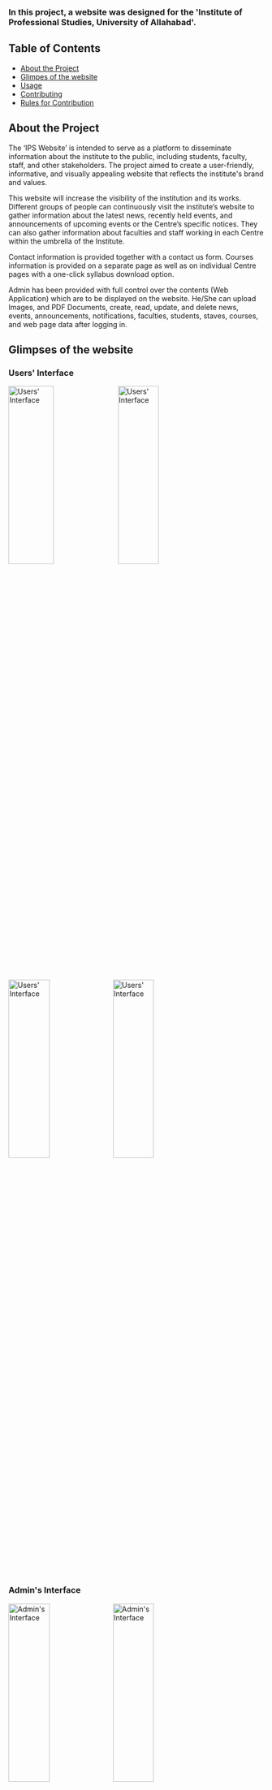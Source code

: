 ### In this project, a website was designed for the 'Institute of Professional Studies, University of Allahabad'. 
## Table of Contents
<ul> 
<li><a href="#id1">About the Project</a></li>
<li><a href="#id2">Glimpes of the website</a></li>
<li><a href="#id3">Usage</a></li>
<li><a href="#id4">Contributing</a></li>
<li><a href="#id5">Rules for Contribution</a></li>
</ul>

<div id="id1"></div>

## About the Project

<div>The ‘IPS Website’ is intended to serve as a platform to disseminate information about the institute to the public, including students, faculty, staff, and other stakeholders. The project aimed to create a user-friendly, informative, and visually appealing website that reflects the institute's brand and values.

This website will increase the visibility of the institution and its works. Different groups of people can continuously visit the institute’s website to gather information about the latest news, recently held events, and announcements of upcoming events or the Centre’s specific notices. They can also gather information about faculties and staff working in each Centre within the umbrella of the Institute.

Contact information is provided together with a contact us form. Courses information is provided on a separate page as well as on individual Centre pages with a one-click syllabus download option.

Admin has been provided with full control over the contents (Web Application) which are to be displayed on the website. He/She can upload Images, and PDF Documents, create, read, update, and delete news, events, announcements, notifications, faculties, students, staves, courses, and web page data after logging in.   
</div>

<div id="id2"></div>

## Glimpses of the website

### Users' Interface

<img src="https://github.com/Prakhar-Verma39/Institute-of-Professional-Studies-forked-/assets/103757447/2be05669-c2f9-4614-b931-81d90d9cd6f8" style="height: 30%; width:42%;" alt="Users' Interface"/>

<img src="https://github.com/Prakhar-Verma39/Institute-of-Professional-Studies-forked-/assets/103757447/3496783a-7070-4223-9c8b-5f2f9b373fa6" style="height: 30%; width:40%;" alt="Users' Interface"/>

<img src="https://github.com/Prakhar-Verma39/Institute-of-Professional-Studies-forked-/assets/103757447/49131295-0cf2-496f-932a-373d3ce9ccd6" style="height: 30%; width:40%;" alt="Users' Interface"/>

<img src="https://github.com/Prakhar-Verma39/Institute-of-Professional-Studies-forked-/assets/103757447/3db2dfae-896d-4e9c-8187-69ebb0eed717" style="height: 30%; width:40%;" alt="Users' Interface"/>


### Admin's Interface

<img src="https://github.com/Prakhar-Verma39/Institute-of-Professional-Studies-forked-/assets/103757447/815d0d39-b1b3-4e6a-aa71-6079adc54673" style="height: 30%; width:40%;" alt="Admin's Interface"/>

<img src="https://github.com/Prakhar-Verma39/Institute-of-Professional-Studies-forked-/assets/103757447/f6d25034-96db-45fe-9538-df44b6ed398c" style="height: 30%; width:40%;" alt="Admin's Interface"/>

<img src="https://github.com/Prakhar-Verma39/Institute-of-Professional-Studies-forked-/assets/103757447/5afb3e43-b2b3-4444-8bc1-06c97eabf1c8" style="height: 30%; width:40%;" alt="Admin's Interface"/>

<img src="https://github.com/Prakhar-Verma39/Institute-of-Professional-Studies-forked-/assets/103757447/97388db2-4cb1-45f9-8f17-55318c5c2e24" style="height: 30%; width:40%;" alt="Admin's Interface"/>

<img src="https://github.com/Prakhar-Verma39/Institute-of-Professional-Studies-forked-/assets/103757447/3b8b5bf8-d688-4914-af6d-2b26d0794fe1" style="height: 30%; width:40%;" alt="Admin's Interface"/>

<img src="https://github.com/Prakhar-Verma39/Institute-of-Professional-Studies-forked-/assets/103757447/d07b621e-c159-4edd-836a-a95a551330f8" style="height: 30%; width:40%;" alt="Admin's Interface"/>


## Technologies Used

<img src="https://camo.githubusercontent.com/49fbb99f92674cc6825349b154b65aaf4064aec465d61e8e1f9fb99da3d922a1/68747470733a2f2f696d672e736869656c64732e696f2f62616467652f68746d6c352d2532334533344632362e7376673f7374796c653d666f722d7468652d6261646765266c6f676f3d68746d6c35266c6f676f436f6c6f723d7768697465" style="height: 10%; width:10%;" alt="Icon"/> <img src="https://camo.githubusercontent.com/e6b67b27998fca3bccf4c0ee479fc8f9de09d91f389cccfbe6cb1e29c10cfbd7/68747470733a2f2f696d672e736869656c64732e696f2f62616467652f637373332d2532333135373242362e7376673f7374796c653d666f722d7468652d6261646765266c6f676f3d63737333266c6f676f436f6c6f723d7768697465" style="height: 8%; width:8%;" alt="Icon"/> <img src="https://camo.githubusercontent.com/aeddc848275a1ffce386dc81c04541654ca07b2c43bbb8ad251085c962672aea/68747470733a2f2f696d672e736869656c64732e696f2f62616467652f6a6176617363726970742d2532333332333333302e7376673f7374796c653d666f722d7468652d6261646765266c6f676f3d6a617661736372697074266c6f676f436f6c6f723d253233463744463145" style="height: 10%; width:10%;" alt="Icon"/> <img src="https://camo.githubusercontent.com/7d7b100e379663ee40a20989e6c61737e6396c1dafc3a7c6d2ada8d4447eb0e4/68747470733a2f2f696d672e736869656c64732e696f2f62616467652f6e6f64652e6a732d3644413535463f7374796c653d666f722d7468652d6261646765266c6f676f3d6e6f64652e6a73266c6f676f436f6c6f723d7768697465" style="height: 10%; width:10%;" alt="Icon"/> <img src="https://camo.githubusercontent.com/c839570bc71901106b11b8411d9277a6a8356a9431e4a16d6c26db82caab7d62/68747470733a2f2f696d672e736869656c64732e696f2f62616467652f4d6f6e676f44422d2532333465613934622e7376673f7374796c653d666f722d7468652d6261646765266c6f676f3d6d6f6e676f6462266c6f676f436f6c6f723d7768697465" style="height: 10%; width:10%;" alt="Icon"/> <img src="https://camo.githubusercontent.com/8286a45a106e1a3c07489f83a38159981d888518a740b59c807ffc1b7b1e2f7b/68747470733a2f2f696d672e736869656c64732e696f2f62616467652f657870726573732e6a732d2532333430346435392e7376673f7374796c653d666f722d7468652d6261646765266c6f676f3d65787072657373266c6f676f436f6c6f723d253233363144414642" style="height: 10%; width:10%;" alt="Icon"/>


## ✨ Main Features

<p>🖥️ Responsive</p>
<p>🌈 Color signal</p>

### Getting Started
<p>This is an example of how you may give instructions on setting up your project locally. To get a local copy up and running follow these simple example steps.</p>

<div id="id3"></div>

### 📈Usage

<p>Once installing done go to the index.html page to test the application</p>


<div id="id4"></div>

### 💚Contributing

<p>Contributions are what make the open-source community such an amazing place to learn, inspire, and create. Any contributions you make are greatly appreciated.</p>

<ol>
<li>Fork the Project</li>
<li>
Create your Feature Branch (git checkout -b feature)
</li>
<li>
Commit your changes (git commit -m 'Added some Feature or Tool')
Push to the Branch (git push origin feature)
</li>
<li>
Open a Pull Request         
</li>
</ol> 

<div id="id5"></div>
